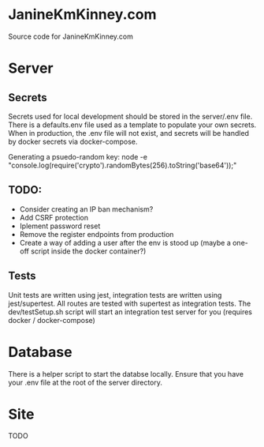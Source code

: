 # JanineKmKinney.com
Source code for JanineKmKinney.com

# Server
## Secrets
Secrets used for local development should be stored in the server/.env file.
There is a defaults.env file used as a template to populate your own secrets.  When in production, the .env file will not exist, and secrets will be handled by docker secrets via docker-compose.

Generating a psuedo-random key: node -e "console.log(require('crypto').randomBytes(256).toString('base64'));"

## TODO:
- Consider creating an IP ban mechanism?
- Add CSRF protection
- Iplement password reset
- Remove the register endpoints from production
- Create a way of adding a user after the env is stood up (maybe a one-off script inside the docker container?)

## Tests
Unit tests are written using jest, integration tests are written using jest/supertest.
All routes are tested with supertest as integration tests.
The dev/testSetup.sh script will start an integration test server for you (requires docker / docker-compose)

# Database
There is a helper script to start the databse locally.  Ensure that you have your .env file at the root of the server directory.

# Site
TODO